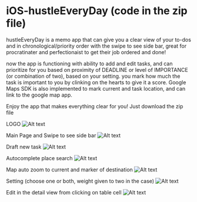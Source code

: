 # iOS-hustleEveryDay (code in the zip file)
hustleEveryDay is a memo app that can give you a clear view of your to-dos and in chronological/priority order with the swipe
to see side bar, great for procratinater and perfectionaist to get their job ordered and done!

now the app is functioning with ability to add and edit tasks, and can prioritize for you based on proximity of DEADLINE or 
level of IMPORTANCE (or combination of two), based on your setting. you mark how much the task is important to you by clinking on the hearts to give it a score. Google Maps SDK is also implemented to mark current and task location, and can link to the google map app. 

Enjoy the app that makes everything clear for you! Just download the zip file

LOGO
![Alt text](Icon-App-60x60%402x.png?raw=true "logo")

Main Page and Swipe to see side bar
![Alt text](WX20180112-001612@2x.png?raw=true "logo")

Draft new task
![Alt text](WX20180112-001418@2x.png?raw=true "logo")


Autocomplete place search 
![Alt text](WechatIMG194.jpeg?raw=true "logo")



Map auto zoom to current and marker of destination 
![Alt text](WechatIMG195.jpeg?raw=true "logo")



Setting (choose one or both, weight given to two in the case)
![Alt text](WechatIMG191.jpeg?raw=true "logo")



Edit in the detail view from clicking on table cell
![Alt text](WechatIMG192.jpeg?raw=true "logo")
